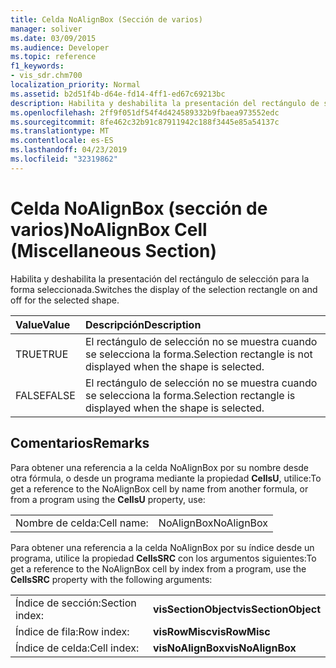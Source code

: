 ```yaml
---
title: Celda NoAlignBox (Sección de varios)
manager: soliver
ms.date: 03/09/2015
ms.audience: Developer
ms.topic: reference
f1_keywords:
- vis_sdr.chm700
localization_priority: Normal
ms.assetid: b2d51f4b-d64e-fd14-4ff1-ed67c69213bc
description: Habilita y deshabilita la presentación del rectángulo de selección para la forma seleccionada.
ms.openlocfilehash: 2ff9f051df54f4d424589332b9fbaea973552edc
ms.sourcegitcommit: 8fe462c32b91c87911942c188f3445e85a54137c
ms.translationtype: MT
ms.contentlocale: es-ES
ms.lasthandoff: 04/23/2019
ms.locfileid: "32319862"
---
```

# <a name="noalignbox-cell-miscellaneous-section"></a><span data-ttu-id="4bf17-103">Celda NoAlignBox (sección de varios)</span><span class="sxs-lookup"><span data-stu-id="4bf17-103">NoAlignBox Cell (Miscellaneous Section)</span></span>

<span data-ttu-id="4bf17-104">Habilita y deshabilita la presentación del rectángulo de selección para la forma seleccionada.</span><span class="sxs-lookup"><span data-stu-id="4bf17-104">Switches the display of the selection rectangle on and off for the selected shape.</span></span>
  
|<span data-ttu-id="4bf17-105">**Value**</span><span class="sxs-lookup"><span data-stu-id="4bf17-105">**Value**</span></span>|<span data-ttu-id="4bf17-106">**Descripción**</span><span class="sxs-lookup"><span data-stu-id="4bf17-106">**Description**</span></span>|
|:-----|:-----|
| <span data-ttu-id="4bf17-107">TRUE</span><span class="sxs-lookup"><span data-stu-id="4bf17-107">TRUE</span></span>  <br/> | <span data-ttu-id="4bf17-108">El rectángulo de selección no se muestra cuando se selecciona la forma.</span><span class="sxs-lookup"><span data-stu-id="4bf17-108">Selection rectangle is not displayed when the shape is selected.</span></span>  <br/> |
| <span data-ttu-id="4bf17-109">FALSE</span><span class="sxs-lookup"><span data-stu-id="4bf17-109">FALSE</span></span>  <br/> | <span data-ttu-id="4bf17-110">El rectángulo de selección no se muestra cuando se selecciona la forma.</span><span class="sxs-lookup"><span data-stu-id="4bf17-110">Selection rectangle is displayed when the shape is selected.</span></span>  <br/> |
   
## <a name="remarks"></a><span data-ttu-id="4bf17-111">Comentarios</span><span class="sxs-lookup"><span data-stu-id="4bf17-111">Remarks</span></span>

<span data-ttu-id="4bf17-112">Para obtener una referencia a la celda NoAlignBox por su nombre desde otra fórmula, o desde un programa mediante la propiedad **CellsU**, utilice:</span><span class="sxs-lookup"><span data-stu-id="4bf17-112">To get a reference to the NoAlignBox cell by name from another formula, or from a program using the **CellsU** property, use:</span></span> 
  
|||
|:-----|:-----|
| <span data-ttu-id="4bf17-113">Nombre de celda:</span><span class="sxs-lookup"><span data-stu-id="4bf17-113">Cell name:</span></span>  <br/> | <span data-ttu-id="4bf17-114">NoAlignBox</span><span class="sxs-lookup"><span data-stu-id="4bf17-114">NoAlignBox</span></span>  <br/> |
   
<span data-ttu-id="4bf17-115">Para obtener una referencia a la celda NoAlignBox por su índice desde un programa, utilice la propiedad **CellsSRC** con los argumentos siguientes:</span><span class="sxs-lookup"><span data-stu-id="4bf17-115">To get a reference to the NoAlignBox cell by index from a program, use the **CellsSRC** property with the following arguments:</span></span> 
  
|||
|:-----|:-----|
| <span data-ttu-id="4bf17-116">Índice de sección:</span><span class="sxs-lookup"><span data-stu-id="4bf17-116">Section index:</span></span>  <br/> |<span data-ttu-id="4bf17-117">**visSectionObject**</span><span class="sxs-lookup"><span data-stu-id="4bf17-117">**visSectionObject**</span></span> <br/> |
| <span data-ttu-id="4bf17-118">Índice de fila:</span><span class="sxs-lookup"><span data-stu-id="4bf17-118">Row index:</span></span>  <br/> |<span data-ttu-id="4bf17-119">**visRowMisc**</span><span class="sxs-lookup"><span data-stu-id="4bf17-119">**visRowMisc**</span></span> <br/> |
| <span data-ttu-id="4bf17-120">Índice de celda:</span><span class="sxs-lookup"><span data-stu-id="4bf17-120">Cell index:</span></span>  <br/> |<span data-ttu-id="4bf17-121">**visNoAlignBox**</span><span class="sxs-lookup"><span data-stu-id="4bf17-121">**visNoAlignBox**</span></span> <br/> |
   

